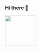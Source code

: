 ### Hi there 👋
<img src="https://64.media.tumblr.com/tumblr_lpc46oU6Cy1qi1pnpo1_500.gifv" width=100
     >

<!--
**PakitoFlow/Pakitoflow** is a ✨ _special_ ✨ repository because its `README.md` (this file) appears on your GitHub profile.

Here are some ideas to get you started:

- 🔭 I’m currently working on ...
- 🌱 I’m currently learning ...
- 👯 I’m looking to collaborate on ...
- 🤔 I’m looking for help with ...
- 💬 Ask me about ...
- 📫 How to reach me: ...
- 😄 Pronouns: ...
- ⚡ Fun fact: ...
-->
